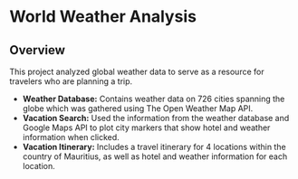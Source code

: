 # World Weather Analysis
## Overview
This project analyzed global weather data to serve as a resource for travelers who are planning a trip. 

- **Weather Database:** Contains weather data on 726 cities spanning the globe which was gathered using The Open Weather Map API.
- **Vacation Search:** Used the information from the weather database and Google Maps API to plot city markers that show hotel and weather information when clicked.
- **Vacation Itinerary:** Includes a travel itinerary for 4 locations within the country of Mauritius, as well as hotel and weather information for each location. 